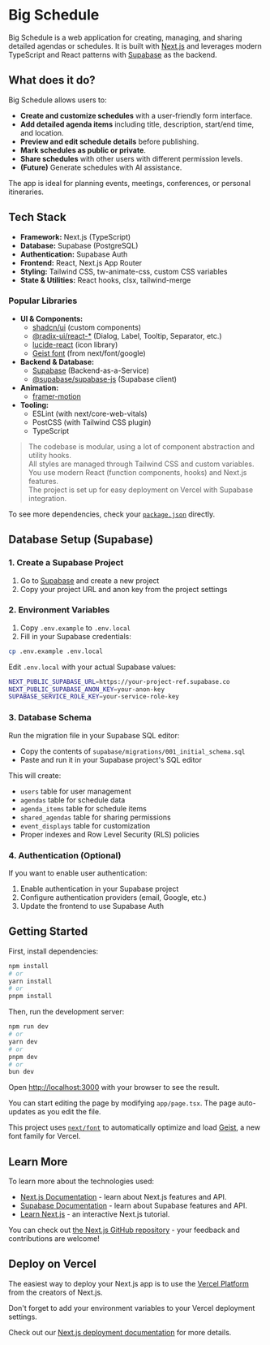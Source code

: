 # Big Schedule

Big Schedule is a web application for creating, managing, and sharing detailed agendas or schedules. It is built with [Next.js](https://nextjs.org) and leverages modern TypeScript and React patterns with [Supabase](https://supabase.com) as the backend.

## What does it do?

Big Schedule allows users to:
- **Create and customize schedules** with a user-friendly form interface.
- **Add detailed agenda items** including title, description, start/end time, and location.
- **Preview and edit schedule details** before publishing.
- **Mark schedules as public or private**.
- **Share schedules** with other users with different permission levels.
- **(Future)** Generate schedules with AI assistance.

The app is ideal for planning events, meetings, conferences, or personal itineraries.

## Tech Stack

- **Framework:** Next.js (TypeScript)
- **Database:** Supabase (PostgreSQL)
- **Authentication:** Supabase Auth
- **Frontend:** React, Next.js App Router
- **Styling:** Tailwind CSS, tw-animate-css, custom CSS variables
- **State & Utilities:** React hooks, clsx, tailwind-merge

### Popular Libraries

- **UI & Components:**  
  - [shadcn/ui](https://ui.shadcn.com/) (custom components)  
  - [@radix-ui/react-*](https://www.radix-ui.com/docs/primitives/overview/introduction) (Dialog, Label, Tooltip, Separator, etc.)  
  - [lucide-react](https://lucide.dev/) (icon library)  
  - [Geist font](https://vercel.com/font) (from next/font/google)  
- **Backend & Database:**  
  - [Supabase](https://supabase.com/) (Backend-as-a-Service)  
  - [@supabase/supabase-js](https://www.npmjs.com/package/@supabase/supabase-js) (Supabase client)  
- **Animation:**  
  - [framer-motion](https://www.framer.com/motion/)  
- **Tooling:**  
  - ESLint (with next/core-web-vitals)  
  - PostCSS (with Tailwind CSS plugin)  
  - TypeScript

> The codebase is modular, using a lot of component abstraction and utility hooks.  
> All styles are managed through Tailwind CSS and custom variables.  
> You use modern React (function components, hooks) and Next.js features.  
> The project is set up for easy deployment on Vercel with Supabase integration.

To see more dependencies, check your [`package.json`](https://github.com/phalla-doll/big-schedule/blob/main/package.json) directly.

## Database Setup (Supabase)

### 1. Create a Supabase Project

1. Go to [Supabase](https://supabase.com) and create a new project
2. Copy your project URL and anon key from the project settings

### 2. Environment Variables

1. Copy `.env.example` to `.env.local`
2. Fill in your Supabase credentials:

```bash
cp .env.example .env.local
```

Edit `.env.local` with your actual Supabase values:

```bash
NEXT_PUBLIC_SUPABASE_URL=https://your-project-ref.supabase.co
NEXT_PUBLIC_SUPABASE_ANON_KEY=your-anon-key
SUPABASE_SERVICE_ROLE_KEY=your-service-role-key
```

### 3. Database Schema

Run the migration file in your Supabase SQL editor:
- Copy the contents of `supabase/migrations/001_initial_schema.sql`
- Paste and run it in your Supabase project's SQL editor

This will create:
- `users` table for user management
- `agendas` table for schedule data
- `agenda_items` table for schedule items
- `shared_agendas` table for sharing permissions
- `event_displays` table for customization
- Proper indexes and Row Level Security (RLS) policies

### 4. Authentication (Optional)

If you want to enable user authentication:
1. Enable authentication in your Supabase project
2. Configure authentication providers (email, Google, etc.)
3. Update the frontend to use Supabase Auth

## Getting Started

First, install dependencies:

```bash
npm install
# or
yarn install
# or
pnpm install
```

Then, run the development server:

```bash
npm run dev
# or
yarn dev
# or
pnpm dev
# or
bun dev
```

Open [http://localhost:3000](http://localhost:3000) with your browser to see the result.

You can start editing the page by modifying `app/page.tsx`. The page auto-updates as you edit the file.

This project uses [`next/font`](https://nextjs.org/docs/app/building-your-application/optimizing/fonts) to automatically optimize and load [Geist](https://vercel.com/font), a new font family for Vercel.

## Learn More

To learn more about the technologies used:

- [Next.js Documentation](https://nextjs.org/docs) - learn about Next.js features and API.
- [Supabase Documentation](https://supabase.com/docs) - learn about Supabase features and API.
- [Learn Next.js](https://nextjs.org/learn) - an interactive Next.js tutorial.

You can check out [the Next.js GitHub repository](https://github.com/vercel/next.js) - your feedback and contributions are welcome!

## Deploy on Vercel

The easiest way to deploy your Next.js app is to use the [Vercel Platform](https://vercel.com/new?utm_medium=default-template&filter=next.js&utm_source=create-next-app&utm_campaign=create-next-app-readme) from the creators of Next.js.

Don't forget to add your environment variables to your Vercel deployment settings.

Check out our [Next.js deployment documentation](https://nextjs.org/docs/app/building-your-application/deploying) for more details.
